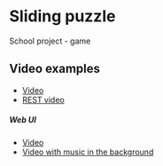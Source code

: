 # Sliding puzzle

School project - game

## Video examples

* [Video](https://youtu.be/IeFQ3C5-0nw)
* [REST video](https://youtu.be/ecTYwTp07K0)

##### Web UI
* [Video](https://youtu.be/SkEeHWSeXXw)
* [Video with music in the background](https://youtu.be/z7FlPDmeRlA)